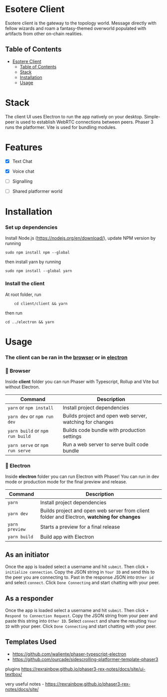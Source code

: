 # Esotere Client
Esotere client is the gateway to the topology world.
Message directly with fellow wizards and roam a fantasy-themed overworld populated with artifacts from other on-chain realities.

## Table of Contents
- [Esotere Client](#esotere-client)
  - [Table of Contents](#table-of-contents)
  - [Stack](#stack)
  - [Installation](#installation)
  - [Usage](#usage)
  
# Stack
The client UI uses Electron to run the app natively on your desktop. Simple-peer is used to establish WebRTC connections between peers. Phaser 3 runs the platformer. Vite is used for bundling modules.

# Features
- [x] Text Chat
- [x] Voice chat
- [ ] Signalling
- [ ] Shared platformer world


# Installation
### Set up dependencies
Install Node.js (https://nodejs.org/en/download/), update NPM version by running
```
sudo npm install npm --global
```
then install yarn by running
```
sudo npm install --global yarn
```

### Install the client
At root folder, run
```
    cd client/client && yarn
```
then run
```
cd ../electron && yarn
```

# Usage
### The client can be ran in the <ins>browser</ins> or in <ins>electron</ins>


### &#128193; Browser
Inside **client** folder you can run Phaser with Typescript, Rollup and Vite but without Electron.

| Command | Description |
|---------|-------------|
| `yarn` or `npm install` | Install project dependencies |
| `yarn dev` or `npm run dev` | Builds project and open web server, watching for changes |
| `yarn build` or `npm run build` | Builds code bundle with production settings  |
| `yarn serve` or `npm run serve` | Run a web server to serve built code bundle |

### &#128193; Electron
Inside **electron** folder you can run Electron with Phaser! You can run in dev mode or production mode for the final preview and release. 

| Command | Description |
|---------|-------------|
| `yarn` | Install project dependencies |
| `yarn dev` | Builds project and open web server from client folder and Electron, **watching for changes** |
| `yarn preview` | Starts a preview for a final release  |
| `yarn build`| Build app with Electron |


## As an initiator
Once the app is loaded select a username and hit `submit`. 
Then click `+ initialize connection`. Copy the JSON string in `Your ID` and send this to the peer you are connecting to.
Past in the response JSON into `Other id` and select `connect`. Click `Done Connecting` and start chatting with your peer.

## As a responder
Once the app is loaded select a username and hit `submit`. 
Then click `+ Respond to Connection Request`. Copy the JSON string from your peer and paste this string into `Other ID`. Select `connect` and share the resulting `Your ID` with your peer. Click `Done Connecting` and start chatting with your peer.




## Templates Used

- https://github.com/waliente/phaser-typescript-electron
- https://github.com/ourcade/sidescrolling-platformer-template-phaser3


plugins
https://rexrainbow.github.io/phaser3-rex-notes/docs/site/ui-textbox/


very useful notes - https://rexrainbow.github.io/phaser3-rex-notes/docs/site/